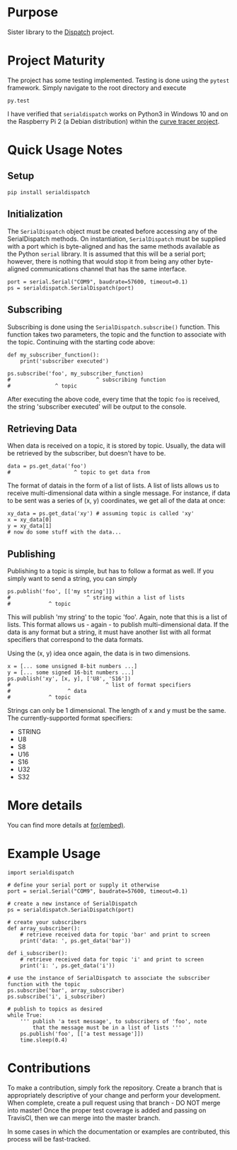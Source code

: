 

# Purpose #

Sister library to the [Dispatch](https://github.com/slightlynybbled/Dispatch) project.

# Project Maturity #

The project has some testing implemented.  Testing is done using the `pytest` framework.
Simply navigate to the root directory and execute

    py.test
    
I have verified that `serialdispatch` works on Python3 in Windows 10 and on the Raspberry Pi 2
(a Debian distribution) within the [curve tracer project](http://www.forembed.com/category/curve-tracer.html).
    
# Quick Usage Notes #

## Setup ##

    pip install serialdispatch

## Initialization ##

The `SerialDispatch` object must be created before accessing any of the SerialDispatch methods.
On instantiation, `SerialDispatch` must be supplied with a port which is byte-aligned and
has the same methods available as the Python `serial` library.  It is assumed that this
will be a serial port; however, there is nothing that would stop it from being any other
byte-aligned communications channel that has the same interface.

    port = serial.Serial("COM9", baudrate=57600, timeout=0.1)
    ps = serialdispatch.SerialDispatch(port)

## Subscribing ##

Subscribing is done using the `SerialDispatch.subscribe()` function.  This function takes
two parameters, the topic and the function to associate with the topic.  Continuing
with the starting code above:

    def my_subscriber_function():
        print('subscriber executed')
        
    ps.subscribe('foo', my_subscriber_function)
    #                           ^ subscribing function
    #              ^ topic
    
After executing the above code, every time that the topic `foo` is received, the string
'subscriber executed' will be output to the console.

## Retrieving Data ##

When data is received on a topic, it is stored by topic.  Usually, the data will be
retrieved by the subscriber, but doesn't have to be.

    data = ps.get_data('foo')
    #                    ^ topic to get data from
    
The format of datais in the form of a list of lists.  A list of lists allows us to receive
multi-dimensional data within a single message.  For instance, if data to be sent was a series
of (x, y) coordinates, we get all of the data at once:

    xy_data = ps.get_data('xy') # assuming topic is called 'xy'
    x = xy_data[0]
    y = xy_data[1]
    # now do some stuff with the data...

## Publishing ##

Publishing to a topic is simple, but has to follow a format as well.  If you simply want to
send a string, you can simply

    ps.publish('foo', [['my string']])
    #                        ^ string within a list of lists
    #            ^ topic
    
This will publish 'my string' to the topic 'foo'.  Again, note that this is a list of lists.  This
format allows us - again - to publish multi-dimensional data.  If the data is any format but a string,
it must have another list with all format specifiers that correspond to the data formats.

Using the (x, y) idea once again, the data is in two dimensions.

    x = [... some unsigned 8-bit numbers ...]
    y = [... some signed 16-bit numbers ...]
    ps.publish('xy', [x, y], ['U8', 'S16'])
    #                              ^ list of format specifiers
    #                  ^ data
    #            ^ topic
    
Strings can only be 1 dimensional.  The length of x and y must be the same.  The currently-supported
format specifiers:

 * STRING
 * U8
 * S8
 * U16
 * S16
 * U32
 * S32
 
# More details #

You can find more details at [for(embed)](http://www.forembed.com/category/dispatch.html).

# Example Usage #

    import serialdispatch

    # define your serial port or supply it otherwise
    port = serial.Serial("COM9", baudrate=57600, timeout=0.1)

    # create a new instance of SerialDispatch
    ps = serialdispatch.SerialDispatch(port)

    # create your subscribers
    def array_subscriber():
        # retrieve received data for topic 'bar' and print to screen
        print('data: ', ps.get_data('bar'))

    def i_subscriber():
        # retrieve received data for topic 'i' and print to screen
        print('i: ', ps.get_data('i'))

    # use the instance of SerialDispatch to associate the subscriber function with the topic
    ps.subscribe('bar', array_subscriber)
    ps.subscribe('i', i_subscriber)

    # publish to topics as desired
    while True:
        ''' publish 'a test message', to subscribers of 'foo', note
            that the message must be in a list of lists '''
        ps.publish('foo', [['a test message']])
        time.sleep(0.4)

# Contributions #

To make a contribution, simply fork the repository. Create a branch that is appropriately descriptive
of your change and perform your development. When complete, create a pull request using that
branch - DO NOT merge into master! Once the proper test coverage is added and passing on TravisCI,
then we can merge into the master branch.

In some cases in which the documentation or examples are contributed, this process will be fast-tracked.
